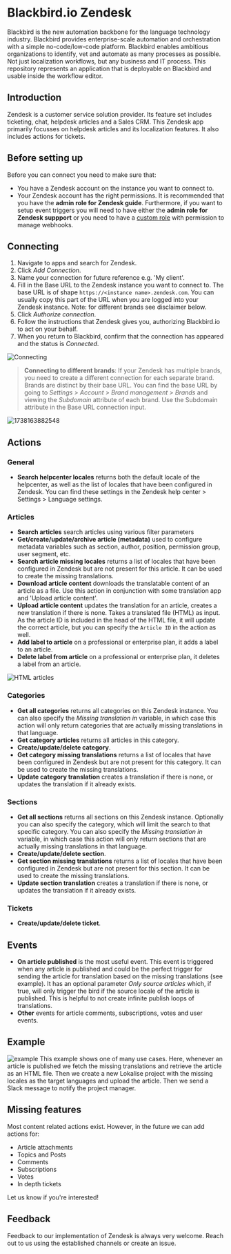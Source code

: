 # Blackbird.io Zendesk

Blackbird is the new automation backbone for the language technology industry. Blackbird provides enterprise-scale automation and orchestration with a simple no-code/low-code platform. Blackbird enables ambitious organizations to identify, vet and automate as many processes as possible. Not just localization workflows, but any business and IT process. This repository represents an application that is deployable on Blackbird and usable inside the workflow editor.

## Introduction

<!-- begin docs -->

Zendesk is a customer service solution provider. Its feature set includes ticketing, chat, helpdesk articles and a Sales CRM. This Zendesk app primarily focusses on helpdesk articles and its localization features. It also includes actions for tickets.

## Before setting up

Before you can connect you need to make sure that:

- You have a Zendesk account on the instance you want to connect to.
- Your Zendesk account has the right permissions. It is recommended that you have the **admin role for Zendesk guide**. Furthermore, if you want to setup event triggers you will need to have either the **admin role for Zendesk suppport** or you need to have a [custom role](https://support.zendesk.com/hc/en-us/articles/4408882153882-Creating-custom-roles-and-assigning-agents#topic_cxn_hig_bd) with permission to manage webhooks.

## Connecting

1. Navigate to apps and search for Zendesk.
2. Click _Add Connection_.
3. Name your connection for future reference e.g. 'My client'.
4. Fill in the Base URL to the Zendesk instance you want to connect to. The base URL is of shape `https://<instance name>.zendesk.com`. You can usually copy this part of the URL when you are logged into your Zendesk instance. Note: for different brands see disclaimer below.
5. Click _Authorize connection_.
6. Follow the instructions that Zendesk gives you, authorizing Blackbird.io to act on your behalf.
7. When you return to Blackbird, confirm that the connection has appeared and the status is _Connected_.

![Connecting](image/README/1692612174111.png)

> **Connecting to different brands**: If your Zendesk has multiple brands, you need to create a different connection for each separate brand. Brands are distinct by their base URL. You can find the base URL by going to *Settings > Account > Brand management > Brands* and viewing the *Subdomain* attribute of each brand. Use the Subdomain attribute in the Base URL connection input.

![1738163882548](image/README/1738163882548.png)

## Actions

### General

- **Search helpcenter locales** returns both the default locale of the helpcenter, as well as the list of locales that have been configured in Zendesk. You can find these settings in the Zendesk help center > Settings > Language settings.

### Articles

- **Search articles** search articles using various filter parameters
- **Get/create/update/archive article (metadata)** used to configure metadata variables such as section, author, position, permission group, user segment, etc.
- **Search article missing locales** returns a list of locales that have been configured in Zendesk but are not present for this article. It can be used to create the missing translations.
- **Download article content** downloads the translatable content of an article as a file. Use this action in conjunction with some translation app and 'Upload article content'.
- **Upload article content** updates the translation for an article, creates a new translation if there is none. Takes a translated file (HTML) as input. As the article ID is included in the head of the HTML file, it will update the correct article, but you can specify the `Article ID` in the action as well.
- **Add label to article** on a professional or enterprise plan, it adds a label to an article.
- **Delete label from article** on a professional or enterprise plan, it deletes a label from an article.

![HTML articles](image/README/1692613846802.png)

### Categories

- **Get all categories** returns all categories on this Zendesk instance. You can also specify the _Missing translation in_ variable, in which case this action will only return categories that are actually missing translations in that language.
- **Get category articles** returns all articles in this category.
- **Create/update/delete category**.
- **Get category missing translations** returns a list of locales that have been configured in Zendesk but are not present for this category. It can be used to create the missing translations.
- **Update category translation** creates a translation if there is none, or updates the translation if it already exists.

### Sections

- **Get all sections** returns all sections on this Zendesk instance. Optionally you can also specify the category, which will limit the search to that specific category. You can also specify the _Missing translation in_ variable, in which case this action will only return sections that are actually missing translations in that language.
- **Create/update/delete section**.
- **Get section missing translations** returns a list of locales that have been configured in Zendesk but are not present for this section. It can be used to create the missing translations.
- **Update section translation** creates a translation if there is none, or updates the translation if it already exists.

### Tickets

- **Create/update/delete ticket**.

## Events

- **On article published** is the most useful event. This event is triggered when any article is published and could be the perfect trigger for sending the article for translation based on the missing translations (see example). It has an optional parameter _Only source articles_ which, if true, will only trigger the bird if the source locale of the article is published. This is helpful to not create infinite publish loops of translations.
- **Other** events for article comments, subscriptions, votes and user events.

## Example

![example](image/README/1692615904702.png)
This example shows one of many use cases. Here, whenever an article is published we fetch the missing translations and retrieve the article as an HTML file. Then we create a new Lokalise project with the missing locales as the target languages and upload the article. Then we send a Slack message to notify the project manager.

## Missing features

Most content related actions exist. However, in the future we can add actions for:

- Article attachments
- Topics and Posts
- Comments
- Subscriptions
- Votes
- In depth tickets

Let us know if you're interested!

## Feedback

Feedback to our implementation of Zendesk is always very welcome. Reach out to us using the established channels or create an issue.

<!-- end docs -->
